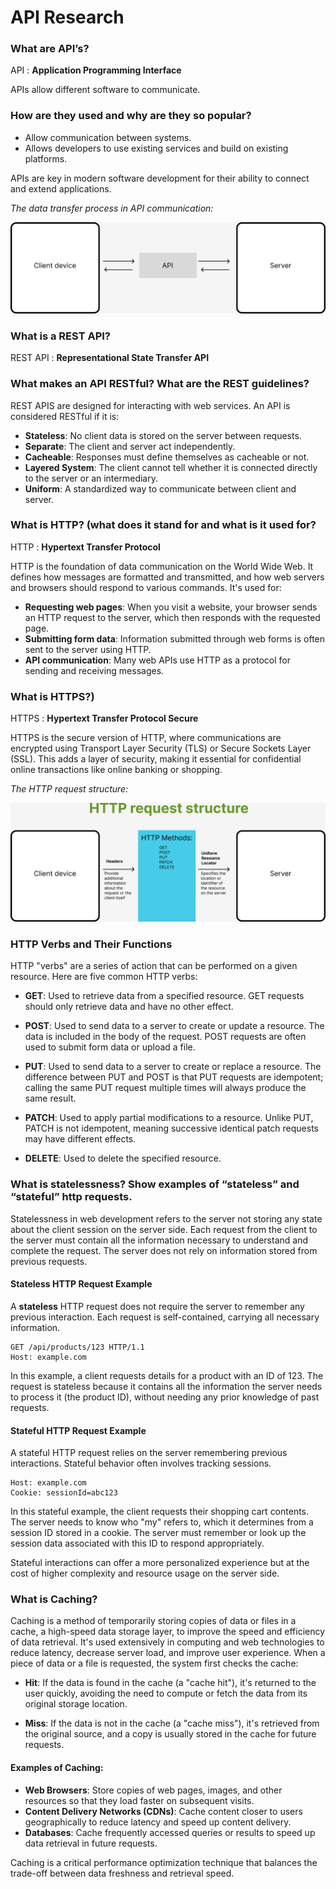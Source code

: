 # API Research

### What are API’s?

API : **Application Programming Interface**

APIs allow different software to communicate.

### How are they used and why are they so popular?

- Allow communication between systems.
- Allows developers to use existing services and build on existing platforms.

APIs are key in modern software development for their ability to connect and extend applications.

_The data transfer process in API communication:_

![](imgs/apis.png)

### What is a REST API?

REST API : **Representational State Transfer API**

### What makes an API RESTful? What are the REST guidelines?

REST APIS are designed for interacting with web services. An API is considered RESTful if it is:

- **Stateless**: No client data is stored on the server between requests.
- **Separate**: The client and server act independently.
- **Cacheable**: Responses must define themselves as cacheable or not.
- **Layered System**: The client cannot tell whether it is connected directly to the server or an intermediary.
- **Uniform**: A standardized way to communicate between client and server.

### What is HTTP? (what does it stand for and what is it used for?

HTTP : **Hypertext Transfer Protocol**

HTTP is the foundation of data communication on the World Wide Web. It defines how messages are formatted and transmitted, and how web servers and browsers should respond to various commands. It's used for:

- **Requesting web pages**: When you visit a website, your browser sends an HTTP request to the server, which then responds with the requested page.
- **Submitting form data**: Information submitted through web forms is often sent to the server using HTTP.
- **API communication**: Many web APIs use HTTP as a protocol for sending and receiving messages.

### What is HTTPS?)

HTTPS : **Hypertext Transfer Protocol Secure**

HTTPS is the secure version of HTTP, where communications are encrypted using Transport Layer Security (TLS) or Secure Sockets Layer (SSL). This adds a layer of security, making it essential for confidential online transactions like online banking or shopping.

_The HTTP request structure:_

![](imgs/http_request.png)

### HTTP Verbs and Their Functions

HTTP "verbs" are a series of action that can be performed on a given resource. Here are five common HTTP verbs:

- **GET**: Used to retrieve data from a specified resource. GET requests should only retrieve data and have no other effect.
  
- **POST**: Used to send data to a server to create or update a resource. The data is included in the body of the request. POST requests are often used to submit form data or upload a file.

- **PUT**: Used to send data to a server to create or replace a resource. The difference between PUT and POST is that PUT requests are idempotent; calling the same PUT request multiple times will always produce the same result.

- **PATCH**: Used to apply partial modifications to a resource. Unlike PUT, PATCH is not idempotent, meaning successive identical patch requests may have different effects.

- **DELETE**: Used to delete the specified resource.

### What is statelessness? Show examples of “stateless” and “stateful” http requests.

Statelessness in web development refers to the server not storing any state about the client session on the server side. Each request from the client to the server must contain all the information necessary to understand and complete the request. The server does not rely on information stored from previous requests.

#### Stateless HTTP Request Example

A **stateless** HTTP request does not require the server to remember any previous interaction. Each request is self-contained, carrying all necessary information.

```http
GET /api/products/123 HTTP/1.1
Host: example.com
```
In this example, a client requests details for a product with an ID of 123. The request is stateless because it contains all the information the server needs to process it (the product ID), without needing any prior knowledge of past requests.

#### Stateful HTTP Request Example
A stateful HTTP request relies on the server remembering previous interactions. Stateful behavior often involves tracking sessions.

```GET /api/my-cart HTTP/1.1
Host: example.com
Cookie: sessionId=abc123
```

In this stateful example, the client requests their shopping cart contents. The server needs to know who "my" refers to, which it determines from a session ID stored in a cookie. The server must remember or look up the session data associated with this ID to respond appropriately.

Stateful interactions can offer a more personalized experience but at the cost of higher complexity and resource usage on the server side.

### What is Caching?

Caching is a method of temporarily storing copies of data or files in a cache, a high-speed data storage layer, to improve the speed and efficiency of data retrieval. It's used extensively in computing and web technologies to reduce latency, decrease server load, and improve user experience. When a piece of data or a file is requested, the system first checks the cache:

- **Hit**: If the data is found in the cache (a "cache hit"), it's returned to the user quickly, avoiding the need to compute or fetch the data from its original storage location.
  
- **Miss**: If the data is not in the cache (a "cache miss"), it's retrieved from the original source, and a copy is usually stored in the cache for future requests.

#### Examples of Caching:

- **Web Browsers**: Store copies of web pages, images, and other resources so that they load faster on subsequent visits.
- **Content Delivery Networks (CDNs)**: Cache content closer to users geographically to reduce latency and speed up content delivery.
- **Databases**: Cache frequently accessed queries or results to speed up data retrieval in future requests.

Caching is a critical performance optimization technique that balances the trade-off between data freshness and retrieval speed.
